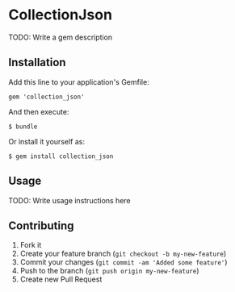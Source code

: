 # CollectionJson

TODO: Write a gem description

## Installation

Add this line to your application's Gemfile:

    gem 'collection_json'

And then execute:

    $ bundle

Or install it yourself as:

    $ gem install collection_json

## Usage

TODO: Write usage instructions here

## Contributing

1. Fork it
2. Create your feature branch (`git checkout -b my-new-feature`)
3. Commit your changes (`git commit -am 'Added some feature'`)
4. Push to the branch (`git push origin my-new-feature`)
5. Create new Pull Request
